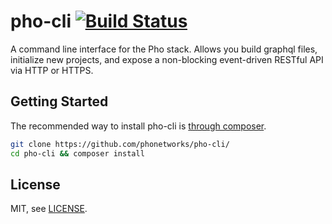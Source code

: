 # pho-cli [![Build Status](https://travis-ci.org/phonetworks/pho-cli.svg?branch=master)](https://travis-ci.org/phonetworks/pho-cli)

A command line interface for the Pho stack. Allows you build graphql files, initialize new projects, and expose a non-blocking event-driven RESTful API via HTTP or HTTPS.

## Getting Started

The recommended way to install pho-cli is [through composer](https://getcomposer.org/).

```bash
git clone https://github.com/phonetworks/pho-cli/
cd pho-cli && composer install
```


## License

MIT, see [LICENSE](https://github.com/phonetworks/pho-cli/blob/master/LICENSE).


